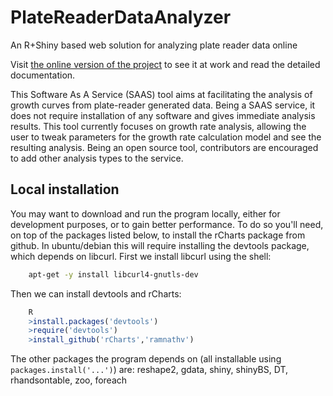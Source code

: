 # PlateReaderDataAnalyzer
An R+Shiny based web solution for analyzing plate reader data online

Visit [the online version of the project](https://milolab.shinyapps.io/PlateReaderDataAnalyzer/) to see it at work and read the detailed documentation.

This Software As A Service (SAAS) tool aims at facilitating the analysis of growth curves from plate-reader generated data.
Being a SAAS service, it does not require installation of any software and gives immediate analysis results.
This tool currently focuses on growth rate analysis, allowing the user to tweak parameters for the growth rate calculation model and see the resulting analysis.
Being an open source tool, contributors are encouraged to add other analysis types to the service.


## Local installation
You may want to download and run the program locally, either for development purposes, or to gain better performance.
To do so you'll need, on top of the packages listed below, to install the rCharts package from github.
In ubuntu/debian this will require installing the devtools package, which depends on libcurl.
First we install libcurl using the shell:
```bash
    apt-get -y install libcurl4-gnutls-dev
```

Then we can install devtools and rCharts:

```R
    R
    >install.packages('devtools')
    >require('devtools')
    >install_github('rCharts','ramnathv')
```

The other packages the program depends on (all installable using `packages.install('...')`) are:
reshape2, gdata, shiny, shinyBS, DT, rhandsontable, zoo, foreach



